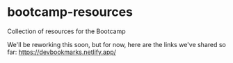 # bootcamp-resources
Collection of resources for the Bootcamp

We'll be reworking this soon, but for now, here are the links we've shared so far: <https://devbookmarks.netlify.app/>
